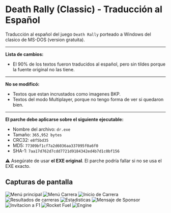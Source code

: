 # Death Rally (Classic) - Traducción al Español  
Traducción al español del juego `Death Rally` porteado a Windows del clasico de MS-DOS (version gratuita). 

---

**Lista de cambios:**

- El 90% de los textos fueron traducidos al español, pero sin tildes porque la fuente original no las tiene.

---

**No se modificó:**

- Textos que estan incrustados como imagenes BKP.
- Textos del modo Multiplayer, porque no tengo forma de ver si quedaron bien.

---

**El parche debe aplicarse sobre el siguiente ejecutable:**

- Nombre del archivo: `dr.exe`
- Tamaño: `365,952 bytes`
- CRC32: `e8f5bd35`
- MD5: `77309bf1cf7a2d6036aa337095f0a6f0`  
- SHA-1: `7aa17d762d7cdd7721d9184342ed4b7d1c0bf156`

⚠️ Asegúrate de usar **el EXE original**. El parche podría fallar si no se usa el EXE exacto.

## Capturas de pantalla
![Menú principal](https://images2.imgbox.com/7a/fe/FCf4t512_o.png)
![Menú Carrera](https://images2.imgbox.com/7a/35/quu0zIIS_o.png)
![Inicio de Carrera](https://images2.imgbox.com/f0/4b/xsGzO0Ul_o.png)
![Resultados de carreras](https://images2.imgbox.com/83/1e/0vJlnUHI_o.png)
![Estadisticas](https://images2.imgbox.com/b1/db/GfrjbkL5_o.png)
![Mensaje de Sponsor](https://images2.imgbox.com/99/ba/Zjc2zO8k_o.png)
![Invitacion a F1](https://images2.imgbox.com/18/02/tUI3P9xP_o.png)
![Rocket Fuel](https://images2.imgbox.com/24/94/xVIaN0kJ_o.png)
![Engine](https://images2.imgbox.com/f2/56/VpzE2V3n_o.png)
